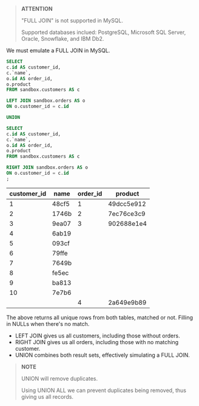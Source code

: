> **ATTENTION**
> 
> "FULL JOIN" is not supported in MySQL.
>
> Supported databases inclued: PostgreSQL, Microsoft SQL Server, Oracle, Snowflake, and IBM Db2.

We must emulate a FULL JOIN in MySQL.
```sql
SELECT
c.id AS customer_id,
c.`name`,
o.id AS order_id,
o.product
FROM sandbox.customers AS c

LEFT JOIN sandbox.orders AS o
ON o.customer_id = c.id

UNION

SELECT
c.id AS customer_id,
c.`name`,
o.id AS order_id,
o.product
FROM sandbox.customers AS c

RIGHT JOIN sandbox.orders AS o
ON o.customer_id = c.id
;
```
<table caption="customers (11 rows)">
    <thead>
        <tr>
            <th class="col1">customer_id</th>
            <th class="col2">name</th>
            <th class="col3">order_id</th>
            <th class="col4">product</th>
        </tr>
    </thead>
    <tbody>
        <tr>
            <td class="col1">1</td>
            <td class="col2">48cf5</td>
            <td class="col3">1</td>
            <td class="col4">49dcc5e912</td>
        </tr>
        <tr>
            <td class="col1">2</td>
            <td class="col2">1746b</td>
            <td class="col3">2</td>
            <td class="col4">7ec76ce3c9</td>
        </tr>
        <tr>
            <td class="col1">3</td>
            <td class="col2">9ea07</td>
            <td class="col3">3</td>
            <td class="col4">902688e1e4</td>
        </tr>
        <tr>
            <td class="col1">4</td>
            <td class="col2">6ab19</td>
            <td class="col3"></td>
            <td class="col4"></td>
        </tr>
        <tr>
            <td class="col1">5</td>
            <td class="col2">093cf</td>
            <td class="col3"></td>
            <td class="col4"></td>
        </tr>
        <tr>
            <td class="col1">6</td>
            <td class="col2">79ffe</td>
            <td class="col3"></td>
            <td class="col4"></td>
        </tr>
        <tr>
            <td class="col1">7</td>
            <td class="col2">7649b</td>
            <td class="col3"></td>
            <td class="col4"></td>
        </tr>
        <tr>
            <td class="col1">8</td>
            <td class="col2">fe5ec</td>
            <td class="col3"></td>
            <td class="col4"></td>
        </tr>
        <tr>
            <td class="col1">9</td>
            <td class="col2">ba813</td>
            <td class="col3"></td>
            <td class="col4"></td>
        </tr>
        <tr>
            <td class="col1">10</td>
            <td class="col2">7e7b6</td>
            <td class="col3"></td>
            <td class="col4"></td>
        </tr>
        <tr>
            <td class="col1"></td>
            <td class="col2"></td>
            <td class="col3">4</td>
            <td class="col4">2a649e9b89</td>
        </tr>
    </tbody>
</table>

The above returns all unique rows from both tables, matched or not. Filling in NULLs when there's no match.
- LEFT JOIN gives us all customers, including those without orders.
- RIGHT JOIN gives us all orders, including those with no matching customer.
- UNION combines both result sets, effectively simulating a FULL JOIN.

> **NOTE**
> 
> UNION will remove duplicates.
>
> Using UNION ALL we can prevent duplicates being removed, thus giving us all records.
